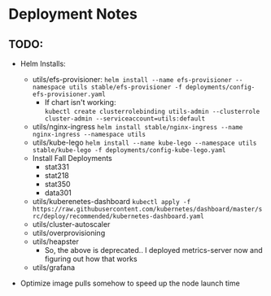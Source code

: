 # Deployment Notes


## TODO:
 - Helm Installs:
    - utils/efs-provisioner:
    `helm install --name efs-provisioner --namespace utils stable/efs-provisioner -f deployments/config-efs-provisioner.yaml`
        - If chart isn't working:   
        `kubectl create clusterrolebinding utils-admin --clusterrole cluster-admin --serviceaccount=utils:default`
    - utils/nginx-ingress
    `helm install stable/nginx-ingress --name nginx-ingress --namespace utils`
    - utils/kube-lego
    `helm install --name kube-lego --namespace utils stable/kube-lego -f deployments/config-kube-lego.yaml`
    - Install Fall Deployments
        - stat331
        - stat218
        - stat350
        - data301
    - utils/kuberenetes-dashboard
    `kubectl apply -f https://raw.githubusercontent.com/kubernetes/dashboard/master/src/deploy/recommended/kubernetes-dashboard.yaml`
    - utils/cluster-autoscaler
    - utils/overprovisioning
    - utils/heapster
        - So, the above is deprecated.. I deployed metrics-server now and figuring out how that works
    - utils/grafana

 - Optimize image pulls somehow to speed up the node launch time